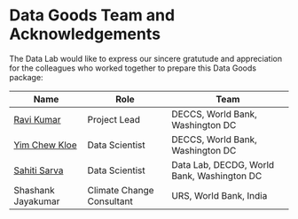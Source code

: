 # Data Goods Team and Acknowledgements

The Data Lab would like to express our sincere gratutude and appreciation for the colleagues who worked together to prepare this Data Goods package:

| **Name**                                                   | **Role**                                                                                  | **Team**           |
| ---------------------------------------------------------- | ----------------------------------------------------------------------------------------- | ------------------ |
| [Ravi Kumar](mailto:rkumar17@worldbankgroup.org)           | Project Lead                                                                              | DECCS, World Bank, Washington DC |
| [Yim Chew Kloe](mailto:yng@worldbank.org) | Data Scientist                        | DECCS, World Bank, Washington DC |
| [Sahiti Sarva](mailto:ssarva@worldbank.org)                | Data Scientist       | Data Lab, DECDG, World Bank, Washington DC |
| Shashank Jayakumar | Climate Change Consultant | URS, World Bank, India |
